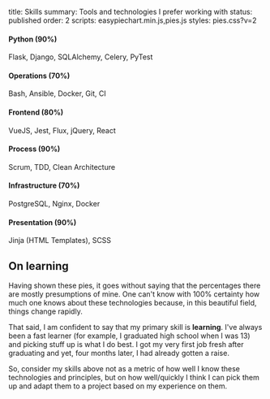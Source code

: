 title: Skills
summary: Tools and technologies I prefer working with
status: published
order: 2
scripts: easypiechart.min.js,pies.js
styles: pies.css?v=2

<div class="flex">
<div class="desc" data-percent="90" style="order: 1;">
<h4>Python <span class="no-js">(90%)</span></h4>
<p>Flask, Django, SQLAlchemy, Celery, PyTest</p>
</div>

<div class="desc" data-percent="70" style="order: 2;">
<h4>Operations <span class="no-js">(70%)</span></h4>
<p>Bash, Ansible, Docker, Git, CI</p>
</div>

<div class="desc" data-percent="80" style="order: 3;">
<h4>Frontend <span class="no-js">(80%)</span></h4>
<p>VueJS, Jest, Flux, jQuery, React</p>
</div>

<div class="desc" data-percent="90" style="order: 5;">
<h4>Process <span class="no-js">(90%)</span></h4>
<p>Scrum, TDD, Clean Architecture</p>
</div>

<div class="desc" data-percent="70" style="order: 4;">
<h4>Infrastructure <span class="no-js">(70%)</span></h4>
<p>PostgreSQL, Nginx, Docker</p>
</div>

<div class="desc" data-percent="90" style="order: 6;">
<h4>Presentation <span class="no-js">(90%)</span></h4>
<p>Jinja (HTML Templates), SCSS</p>
</div>
</div>

## On learning

Having shown these pies, it goes without saying that the percentages there are mostly presumptions of mine.
One can't know with 100% certainty how much one knows about these technologies because, in this beautiful field, things change rapidly.

That said, I am confident to say that my primary skill is __learning__. I've always been a fast learner (for example, I graduated high school
when I was 13) and picking stuff up is what I do best. I got my very first job fresh after graduating and yet, four months later, I had already gotten a raise.

So, consider my skills above not as a metric of how well I know these technologies and principles, but on how  well/quickly I think I
can pick them up and adapt them to a project based on my experience on them.